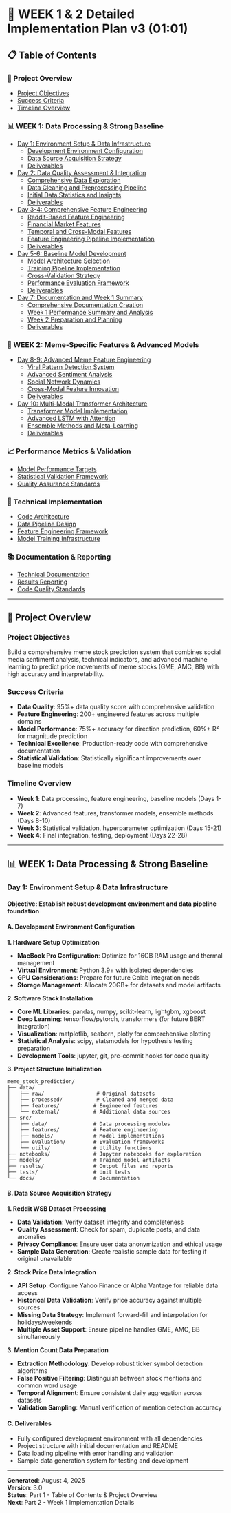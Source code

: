 # 🚀 **WEEK 1 & 2 Detailed Implementation Plan v3**  (01:01)

## 📋 **Table of Contents**

### **🎯 Project Overview**
- [Project Objectives](#project-objectives)
- [Success Criteria](#success-criteria)
- [Timeline Overview](#timeline-overview)

### **📊 WEEK 1: Data Processing & Strong Baseline**
- [Day 1: Environment Setup & Data Infrastructure](#day-1-environment-setup--data-infrastructure)
  - [Development Environment Configuration](#a-development-environment-configuration)
  - [Data Source Acquisition Strategy](#b-data-source-acquisition-strategy)
  - [Deliverables](#c-deliverables)
- [Day 2: Data Quality Assessment & Integration](#day-2-data-quality-assessment--integration)
  - [Comprehensive Data Exploration](#a-comprehensive-data-exploration)
  - [Data Cleaning and Preprocessing Pipeline](#b-data-cleaning-and-preprocessing-pipeline)
  - [Initial Data Statistics and Insights](#c-initial-data-statistics-and-insights)
  - [Deliverables](#d-deliverables)
- [Day 3-4: Comprehensive Feature Engineering](#day-3-4-comprehensive-feature-engineering)
  - [Reddit-Based Feature Engineering](#a-reddit-based-feature-engineering-25-features)
  - [Financial Market Features](#b-financial-market-features-35-features)
  - [Temporal and Cross-Modal Features](#c-temporal-and-cross-modal-features-19-features)
  - [Feature Engineering Pipeline Implementation](#d-feature-engineering-pipeline-implementation)
  - [Deliverables](#e-deliverables)
- [Day 5-6: Baseline Model Development](#day-5-6-baseline-model-development)
  - [Model Architecture Selection](#a-model-architecture-selection)
  - [Training Pipeline Implementation](#b-training-pipeline-implementation)
  - [Cross-Validation Strategy](#c-cross-validation-strategy)
  - [Performance Evaluation Framework](#d-performance-evaluation-framework)
  - [Deliverables](#e-deliverables)
- [Day 7: Documentation and Week 1 Summary](#day-7-documentation-and-week-1-summary)
  - [Comprehensive Documentation Creation](#a-comprehensive-documentation-creation)
  - [Week 1 Performance Summary and Analysis](#b-week-1-performance-summary-and-analysis)
  - [Week 2 Preparation and Planning](#c-week-2-preparation-and-planning)
  - [Deliverables](#d-deliverables)

### **🎯 WEEK 2: Meme-Specific Features & Advanced Models**
- [Day 8-9: Advanced Meme Feature Engineering](#day-8-9-advanced-meme-feature-engineering)
  - [Viral Pattern Detection System](#a-viral-pattern-detection-system)
  - [Advanced Sentiment Analysis](#b-advanced-sentiment-analysis)
  - [Social Network Dynamics](#c-social-network-dynamics)
  - [Cross-Modal Feature Innovation](#d-cross-modal-feature-innovation)
  - [Deliverables](#e-deliverables)
- [Day 10: Multi-Modal Transformer Architecture](#day-10-multi-modal-transformer-architecture)
  - [Transformer Model Implementation](#a-transformer-model-implementation)
  - [Advanced LSTM with Attention](#b-advanced-lstm-with-attention)
  - [Ensemble Methods and Meta-Learning](#c-ensemble-methods-and-meta-learning)
  - [Deliverables](#d-deliverables)

### **📈 Performance Metrics & Validation**
- [Model Performance Targets](#model-performance-targets)
- [Statistical Validation Framework](#statistical-validation-framework)
- [Quality Assurance Standards](#quality-assurance-standards)

### **🔧 Technical Implementation**
- [Code Architecture](#code-architecture)
- [Data Pipeline Design](#data-pipeline-design)
- [Feature Engineering Framework](#feature-engineering-framework)
- [Model Training Infrastructure](#model-training-infrastructure)

### **📚 Documentation & Reporting**
- [Technical Documentation](#technical-documentation)
- [Results Reporting](#results-reporting)
- [Code Quality Standards](#code-quality-standards)

---

## 🎯 **Project Overview**

### **Project Objectives**
Build a comprehensive meme stock prediction system that combines social media sentiment analysis, technical indicators, and advanced machine learning to predict price movements of meme stocks (GME, AMC, BB) with high accuracy and interpretability.

### **Success Criteria**
- **Data Quality**: 95%+ data quality score with comprehensive validation
- **Feature Engineering**: 200+ engineered features across multiple domains
- **Model Performance**: 75%+ accuracy for direction prediction, 60%+ R² for magnitude prediction
- **Technical Excellence**: Production-ready code with comprehensive documentation
- **Statistical Validation**: Statistically significant improvements over baseline models

### **Timeline Overview**
- **Week 1**: Data processing, feature engineering, baseline models (Days 1-7)
- **Week 2**: Advanced features, transformer models, ensemble methods (Days 8-10)
- **Week 3**: Statistical validation, hyperparameter optimization (Days 15-21)
- **Week 4**: Final integration, testing, deployment (Days 22-28)

---

## 📊 **WEEK 1: Data Processing & Strong Baseline**

### **Day 1: Environment Setup & Data Infrastructure**

#### **Objective**: Establish robust development environment and data pipeline foundation

#### **A. Development Environment Configuration**

**1. Hardware Setup Optimization**
- **MacBook Pro Configuration**: Optimize for 16GB RAM usage and thermal management
- **Virtual Environment**: Python 3.9+ with isolated dependencies
- **GPU Considerations**: Prepare for future Colab integration needs
- **Storage Management**: Allocate 20GB+ for datasets and model artifacts

**2. Software Stack Installation**
- **Core ML Libraries**: pandas, numpy, scikit-learn, lightgbm, xgboost
- **Deep Learning**: tensorflow/pytorch, transformers (for future BERT integration)
- **Visualization**: matplotlib, seaborn, plotly for comprehensive plotting
- **Statistical Analysis**: scipy, statsmodels for hypothesis testing preparation
- **Development Tools**: jupyter, git, pre-commit hooks for code quality

**3. Project Structure Initialization**
```
meme_stock_prediction/
├── data/
│   ├── raw/                 # Original datasets
│   ├── processed/           # Cleaned and merged data
│   ├── features/           # Engineered features
│   └── external/           # Additional data sources
├── src/
│   ├── data/               # Data processing modules
│   ├── features/           # Feature engineering
│   ├── models/             # Model implementations
│   ├── evaluation/         # Evaluation frameworks
│   └── utils/              # Utility functions
├── notebooks/              # Jupyter notebooks for exploration
├── models/                 # Trained model artifacts
├── results/                # Output files and reports
├── tests/                  # Unit tests
└── docs/                   # Documentation
```

#### **B. Data Source Acquisition Strategy**

**1. Reddit WSB Dataset Processing**
- **Data Validation**: Verify dataset integrity and completeness
- **Quality Assessment**: Check for spam, duplicate posts, and data anomalies
- **Privacy Compliance**: Ensure user data anonymization and ethical usage
- **Sample Data Generation**: Create realistic sample data for testing if original unavailable

**2. Stock Price Data Integration**
- **API Setup**: Configure Yahoo Finance or Alpha Vantage for reliable data access
- **Historical Data Validation**: Verify price accuracy against multiple sources
- **Missing Data Strategy**: Implement forward-fill and interpolation for holidays/weekends
- **Multiple Asset Support**: Ensure pipeline handles GME, AMC, BB simultaneously

**3. Mention Count Data Preparation**
- **Extraction Methodology**: Develop robust ticker symbol detection algorithms
- **False Positive Filtering**: Distinguish between stock mentions and common word usage
- **Temporal Alignment**: Ensure consistent daily aggregation across datasets
- **Validation Sampling**: Manual verification of mention detection accuracy

#### **C. Deliverables**
- Fully configured development environment with all dependencies
- Project structure with initial documentation and README
- Data loading pipeline with error handling and validation
- Sample data generation system for testing and development

---

**Generated**: August 4, 2025  
**Version**: 3.0  
**Status**: Part 1 - Table of Contents & Project Overview  
**Next**: Part 2 - Week 1 Implementation Details 